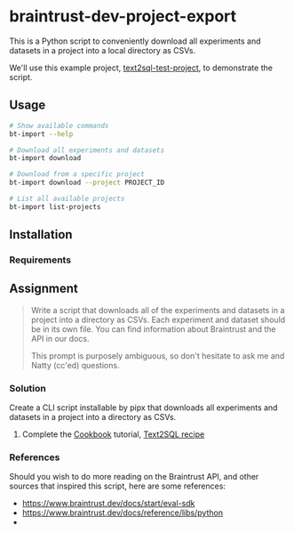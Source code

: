 # braintrust-dev-project-export

This is a Python script to conveniently download all experiments and datasets in a
project into a local directory as CSVs.

We'll use this example project, [text2sql-test-project](https://www.braintrust.dev/app/ben-test-org/p/text2sql-test-project/experiments?ye=metric|duration,metric|llm_duration,metric|prompt_tokens,metric|completion_tokens,metric|total_tokens), to demonstrate the script.

## Usage

```bash
# Show available commands
bt-import --help

# Download all experiments and datasets
bt-import download

# Download from a specific project
bt-import download --project PROJECT_ID

# List all available projects
bt-import list-projects
```

## Installation

### Requirements

## Assignment

> Write a script that downloads all of the experiments and datasets in a project into a directory as CSVs. Each experiment and dataset should be in its own file. You can find information about Braintrust and the API in our docs.
>
> This prompt is purposely ambiguous, so don't hesitate to ask me and Natty (cc'ed)
> questions.

### Solution

Create a CLI script installable by pipx that downloads all experiments and datasets in a project into a directory as CSVs.

1. Complete the [Cookbook](https://www.braintrust.dev/docs/cookbook) tutorial, [Text2SQL recipe](https://www.braintrust.dev/docs/cookbook/recipes/Text2SQL)

### References

Should you wish to do more reading on the Braintrust API, and other sources that
inspired this script, here are some references:

* <https://www.braintrust.dev/docs/start/eval-sdk>
* <https://www.braintrust.dev/docs/reference/libs/python>
*
